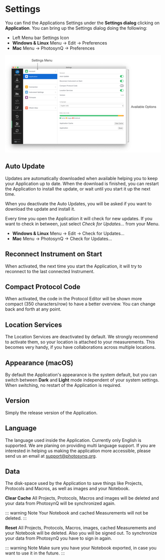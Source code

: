 # Settings

You can find the Applications Settings under the **Settings dialog** clicking on **Application**. You can bring up the Settings dialog doing the following:

+ Left Menu bar <i class="fa fa-sliders"></i> Settings Icon
+ **Windows & Linux** Menu → Edit → Preferences
+ **Mac** Menu → PhotosynQ → Preferences

![Desktop Application Settings Dialog](./images/settings.png)

## Auto Update

Updates are automatically downloaded when available helping you to keep your Application up to date. When the download is finished, you can restart the Application to install the update, or wait until you start it up the next time.

When you deactivate the Auto Updates, you will be asked if you want to download the update and install it.

Every time you open the Application it will check for new updates. If you want to check in between, just select *Check for Updates...* from your Menu.

+ **Windows & Linux** Menu → Edit → Check for Updates...
+ **Mac** Menu → PhotosynQ → Check for Updates...

## Reconnect Instrument on Start

When activated, the next time you start the Application, it will try to reconnect to the last connected Instrument.

## Compact Protocol Code

When activated, the code in the Protocol Editor will be shown more compact (350 characters/row) to have a better overview. You can change back and forth at any point.

## Location Services

The Location Services are deactivated by default. We strongly recommend to activate them, so your location is attached to your measurements. This becomes very handy, if you have collaborations across multiple locations.

## Appearance (macOS)

By default the Application's appearance is the system default, but you can switch between **Dark** and **Light** mode independent of your system settings. When switching, no restart of the Application is required.

## Version

Simply the release version of the Application.

## Language

The language used inside the Application. Currently only English is supported. We are planing on providing multi language support. If you are interested in helping us making the application more accessible, please send us an email at <support@photosynq.org>.

## Data

The disk-space used by the Application to save things like Projects, Protocols and Macros, as well as images and your Notebook.

**Clear Cache**
All Projects, Protocols, Macros and images will be deleted and your data from PhotosynQ will be synchronized again.

::: warning Note
Your Notebook and cached Measurements will not be deleted.
:::

**Reset**
All Projects, Protocols, Macros, images, cached Measurements and your Notebook will be deleted. Also you will be signed out. To synchronize your data from PhotosynQ you have to sign in again.

::: warning Note
Make sure you have your Notebook exported, in case you want to use it in the future.
:::
